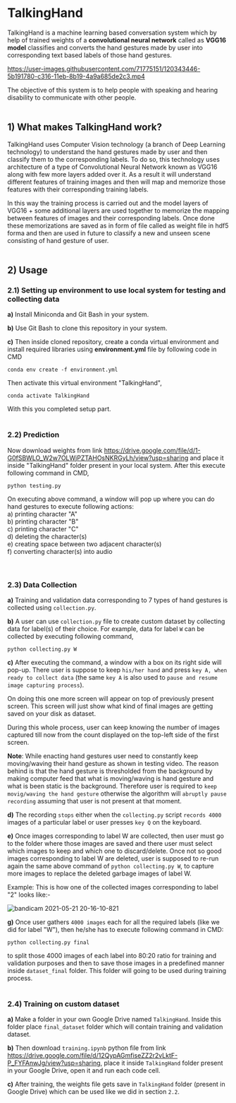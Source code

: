 # TalkingHand
TalkingHand is a machine learning based conversation system which by help of trained weights of a **convolutional neural network** called as **VGG16 model** classifies and converts the hand gestures made by user into corresponding text based labels of those hand gestures. 

https://user-images.githubusercontent.com/71775151/120343446-5b191780-c316-11eb-8b19-4a9a685de2c3.mp4

The objective of this system is to help people with speaking and hearing disability to communicate with other people.
<br>
<br>
## 1) What makes TalkingHand work?
TalkingHand uses Computer Vision technology (a branch of Deep Learning technology) to understand the hand gestures made by user and then classify them to the corresponding labels. To do so, this technology uses architecture of a type of Convolutional Neural Network known as VGG16 along with few more layers added over it. As a result it will understand different features of training images and then will map and memorize those features with their corresponding training labels.

In this way the training process is carried out and the model layers of VGG16 + some additional layers are used together to memorize the mapping between features of images and their corresponding labels. Once done these memorizations are saved as in form of file called as weight file in hdf5 forma and then are used in future to classify a new and unseen scene consisting of hand gesture of user.
<br>
<br>
## 2) Usage

### 2.1) Setting up environment to use local system for testing and collecting data
**a)** Install Miniconda and Git Bash in your system. 

**b)** Use Git Bash to clone this repository in your system.

**c)** Then inside cloned repository, create a conda virtual environment and install required libraries using **environment.yml** file by following code in CMD
```
conda env create -f environment.yml
```
Then activate this virtual environment "TalkingHand",
```
conda activate TalkingHand
```
With this you completed setup part.
<br>
<br>
### 2.2) Prediction
Now download weights from link https://drive.google.com/file/d/1-G0fSBWLO_W2w7OLWjPZTAHOsNKRGyLh/view?usp=sharing and place it inside "TalkingHand" folder present in your local system. After this execute following command in CMD,
```
python testing.py
```
On executing above command, a window will pop up where you can do hand gestures to execute following actions: <br>
a) printing character "A" <br>
b) printing character "B" <br>
c) printing character "C" <br>
d) deleting the character(s) <br>
e) creating space between two adjacent character(s) <br>
f) converting character(s) into audio <br>
<br>
<br>
### 2.3) Data Collection
**a)** Training and validation data corresponding to 7 types of hand gestures is collected using ```collection.py```.

**b)** A user can use ```collection.py``` file to create custom dataset by collecting data for label(s) of their choice. For example, data for label ```W``` can be collected by executing following command,
```
python collecting.py W
``` 

**c)** After executing the command, a window with a box on its right side will pop-up. There user is suppose to keep ```his/her hand``` and press ```key A, when ready to collect data``` (the same ```key A``` is also used to ```pause and resume image capturing process```). 

On doing this one more screen will appear on top of previously present screen. This screen will just show what kind of final images are getting saved on your disk as dataset. 

During this whole process, user can keep knowing the number of images captured till now from the count displayed on the top-left side of the first screen.

**Note**: While enacting hand gestures user need to constantly keep moving/waving their hand gesture as shown in testing video. The reason behind is that the hand gesture is thresholded from the background by making computer feed that what is moving/waving is hand gesture and what is been static is the background. Therefore user is required to ```keep movig/waving the hand gesture``` otherwise the algorithm will ```abruptly pause recording``` assuming that user is not present at that moment.

**d)** The recording ```stops``` either when the ```collecting.py``` script ```records 4000``` images of a particular label or user presses ```key Q``` on the keyboard. 

**e)** Once images corresponding to label W are collected, then user must go to the folder where those images are saved and there user must select which images to keep and which one to discard/delete. Once not so good images corresponding to label W are deleted, user is supposed to re-run again the same above command of ```python collecting.py W```, to capture more images to replace the deleted garbage images of label W. 

Example: This is how one of the collected images corresponding to label "2" looks like:-

![bandicam 2021-05-21 20-16-10-821](https://user-images.githubusercontent.com/71775151/119156053-79a72500-ba71-11eb-92ce-2bcaf2f97e5a.jpg)

**g)** Once user gathers ```4000 images``` each for all the required labels (like we did for label "W"), then he/she has to execute following command in CMD:

```
python collecting.py final
```

to split those 4000 images of each label into 80:20 ratio for training and validation purposes and then to save those images in a  predefined manner inside ```dataset_final``` folder. This folder will going to be used during training process.
<br>
<br>
### 2.4) Training on custom dataset
**a)** Make a folder in your own Google Drive named ```TalkingHand```. Inside this folder place ```final_dataset``` folder which will contain training and validation dataset.<br> 

**b)** Then download ```training.ipynb``` python file from link https://drive.google.com/file/d/12QypAGmfiseZZ2r2vLktF-P_FYFAnwJg/view?usp=sharing, place it inside ```TalkingHand``` folder present in your Google Drive, open it and run each code cell.<br> 

**c)** After training, the weights file gets save in ```TalkingHand``` folder (present in Google Drive) which can be used like we did in section ```2.2```.<br> 
